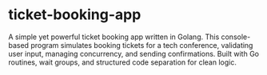 # ticket-booking-app
A simple yet powerful ticket booking app written in Golang. This console-based program simulates booking tickets for a tech conference, validating user input, managing concurrency, and sending confirmations. Built with Go routines, wait groups, and structured code separation for clean logic.
